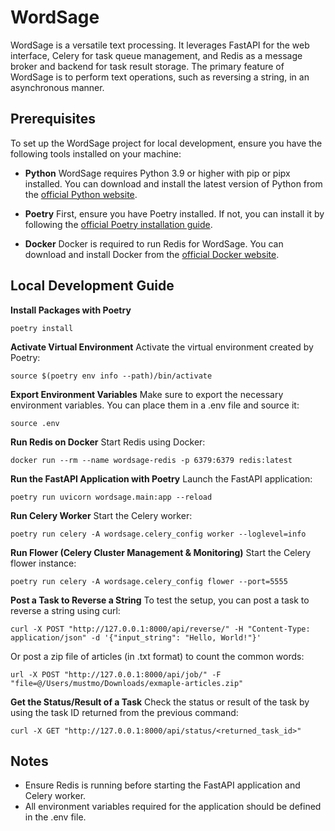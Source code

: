
# WordSage

WordSage is a versatile text processing. It leverages FastAPI for the web interface, Celery for task queue management, and Redis as a message broker and backend for task result storage. The primary feature of WordSage is to perform text operations, such as reversing a string, in an asynchronous manner.

## Prerequisites
To set up the WordSage project for local development, ensure you have the following tools installed on your machine:

-  **Python**
WordSage requires Python 3.9 or higher with pip or pipx installed. You can download and install the latest version of Python from the [official Python website](https://www.python.org/downloads/).

-  **Poetry**
First, ensure you have Poetry installed. If not, you can install it by following the [official Poetry installation guide](https://python-poetry.org/docs/#installation).

-  **Docker**
Docker is required to run Redis for WordSage. You can download and install Docker from the [official Docker website](https://www.docker.com/get-started).

## Local Development Guide

**Install Packages with Poetry**
```
poetry install
```

**Activate Virtual Environment**
Activate the virtual environment created by Poetry:

```
source $(poetry env info --path)/bin/activate
```

**Export Environment Variables**
Make sure to export the necessary environment variables. You can place them in a .env file and source it:

```
source .env
```

**Run Redis on Docker**
Start Redis using Docker:

```
docker run --rm --name wordsage-redis -p 6379:6379 redis:latest
```

**Run the FastAPI Application with Poetry**
Launch the FastAPI application:

```
poetry run uvicorn wordsage.main:app --reload
```

**Run Celery Worker**
Start the Celery worker:

```
poetry run celery -A wordsage.celery_config worker --loglevel=info
```

**Run Flower (Celery Cluster Management & Monitoring)**
Start the Celery flower instance:

```
poetry run celery -A wordsage.celery_config flower --port=5555
```

**Post a Task to Reverse a String**
To test the setup, you can post a task to reverse a string using curl:

```
curl -X POST "http://127.0.0.1:8000/api/reverse/" -H "Content-Type: application/json" -d '{"input_string": "Hello, World!"}'
```

Or post a zip file of articles (in .txt format) to count the common words:

```
url -X POST "http://127.0.0.1:8000/api/job/" -F "file=@/Users/mustmo/Downloads/exmaple-articles.zip"
```

**Get the Status/Result of a Task**
Check the status or result of the task by using the task ID returned from the previous command:

```
curl -X GET "http://127.0.0.1:8000/api/status/<returned_task_id>"
```


## Notes
- Ensure Redis is running before starting the FastAPI application and Celery worker.
- All environment variables required for the application should be defined in the .env file.
